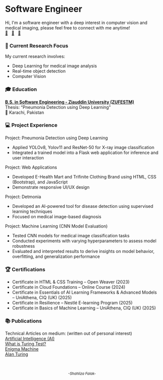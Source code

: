 # Software Engineer
Hi, I'm a software engineer with a deep interest in computer vision and medical imaging, please feel free to connect with me anytime!  
[📧](mailto:shahlizauddin@gmail.com)&nbsp;&nbsp;&nbsp;[🔗](http://www.linkedin.com/in/shahliza-falak)&nbsp;&nbsp;&nbsp;[📝](https://medium.com/@shahlizauddin)   

### 🔎 Current Research Focus  
My current research involves:
- Deep Learning for medical image analysis
- Real-time object detection
- Computer Vision

### 🎓 Education
**[B.S. in Software Engineering - Ziauddin University (ZUFESTM)](https://zu.edu.pk/faculty-of-engineering-science-technology-management/)**  
Thesis: “Pneumonia Detection using Deep Learning"  
📍 Karachi, Pakistan

### 💻 Project Experience
Project: Pneumonia Detection using Deep Learning
- Applied YOLOv8, Yolov11 and ResNet-50 for X-ray image classification
- Integrated a trained model into a Flask web application for inference and user interaction

Project: Web Applications
- Developed E-Health Mart and Trifinite Clothing Brand using HTML, CSS (Bootstrap), and JavaScript
- Demonstrate responsive UI/UX design

Project: Detmonia
- Developed an AI-powered tool for disease detection using supervised learning techniques
- Focused on medical image-based diagnosis  

Project: Machine Learning (CNN Model Evaluation)  
- Tested CNN models for medical image classification tasks
- Conducted experiments with varying hyperparameters to assess model robustness
- Evaluated and interpreted results to derive insights on model behavior, overfitting, and generalization performance

### 🏆 Certifications
- Certificate in HTML & CSS Training – Open Weaver (2023)  
- Certificate in Cloud Foundations – Online Course (2024)  
- Certificate in Essentials of AI Learning Frameworks & Advanced Models – UniAthena, CIQ (UK) (2025)  
- Certificate in Resilience – Nestlé E-learning Program (2025)  
- Certificate in Basics of Machine Learning – UniAthena, CIQ (UK) (2025)



### 📚 Publications 
Technical Articles on medium: (written out of personal interest)  
[Artificial Intelligence (AI)](https://medium.com/@shahlizauddin/artificial-intelligence-ai-2dbb4a21fd6d)  
[What is Turing Test?](https://medium.com/@shahlizauddin/what-is-turing-test-bb704b20d756)  
[Enigma Machine](https://medium.com/@shahlizauddin/enigma-machine-f9c22703a322)  
[Alan Turing](https://medium.com/@shahlizauddin/alan-turing-84559809286a)
<br>
<br>
<br>  
<p align="center">
  <sub><i> -Shahliza Falak- </i></sub>
</p>

